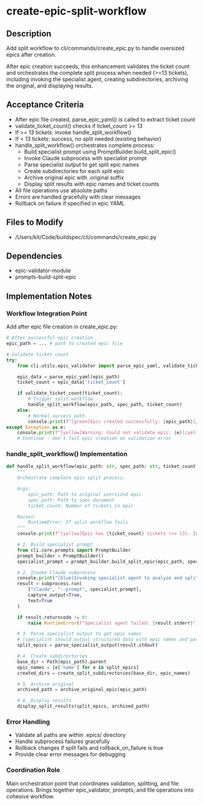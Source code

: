 # create-epic-split-workflow

## Description

Add split workflow to cli/commands/create_epic.py to handle oversized epics
after creation.

After epic creation succeeds, this enhancement validates the ticket count and
orchestrates the complete split process when needed (>=13 tickets), including
invoking the specialist agent, creating subdirectories, archiving the original,
and displaying results.

## Acceptance Criteria

- After epic file created, parse_epic_yaml() is called to extract ticket count
- validate_ticket_count() checks if ticket_count >= 13
- If >= 13 tickets: invoke handle_split_workflow()
- If < 13 tickets: success, no split needed (existing behavior)
- handle_split_workflow() orchestrates complete process:
  - Build specialist prompt using PromptBuilder.build_split_epic()
  - Invoke Claude subprocess with specialist prompt
  - Parse specialist output to get split epic names
  - Create subdirectories for each split epic
  - Archive original epic with .original suffix
  - Display split results with epic names and ticket counts
- All file operations use absolute paths
- Errors are handled gracefully with clear messages
- Rollback on failure if specified in epic YAML

## Files to Modify

- /Users/kit/Code/buildspec/cli/commands/create_epic.py

## Dependencies

- epic-validator-module
- prompts-build-split-epic

## Implementation Notes

### Workflow Integration Point

Add after epic file creation in create_epic.py:

```python
# After successful epic creation
epic_path = ... # path to created epic file

# Validate ticket count
try:
    from cli.utils.epic_validator import parse_epic_yaml, validate_ticket_count

    epic_data = parse_epic_yaml(epic_path)
    ticket_count = epic_data['ticket_count']

    if validate_ticket_count(ticket_count):
        # Trigger split workflow
        handle_split_workflow(epic_path, spec_path, ticket_count)
    else:
        # Normal success path
        console.print(f"[green]Epic created successfully: {epic_path}[/green]")
except Exception as e:
    console.print(f"[yellow]Warning: Could not validate epic: {e}[/yellow]")
    # Continue - don't fail epic creation on validation error
```

### handle_split_workflow() Implementation

```python
def handle_split_workflow(epic_path: str, spec_path: str, ticket_count: int) -> None:
    """
    Orchestrate complete epic split process.

    Args:
        epic_path: Path to original oversized epic
        spec_path: Path to spec document
        ticket_count: Number of tickets in epic

    Raises:
        RuntimeError: If split workflow fails
    """
    console.print(f"[yellow]Epic has {ticket_count} tickets (>= 13). Initiating split workflow...[/yellow]")

    # 1. Build specialist prompt
    from cli.core.prompts import PromptBuilder
    prompt_builder = PromptBuilder()
    specialist_prompt = prompt_builder.build_split_epic(epic_path, spec_path, ticket_count)

    # 2. Invoke Claude subprocess
    console.print("[blue]Invoking specialist agent to analyze and split epic...[/blue]")
    result = subprocess.run(
        ["claude", "--prompt", specialist_prompt],
        capture_output=True,
        text=True
    )

    if result.returncode != 0:
        raise RuntimeError(f"Specialist agent failed: {result.stderr}")

    # 3. Parse specialist output to get epic names
    # (specialist should output structured data with epic names and paths)
    split_epics = parse_specialist_output(result.stdout)

    # 4. Create subdirectories
    base_dir = Path(epic_path).parent
    epic_names = [e['name'] for e in split_epics]
    created_dirs = create_split_subdirectories(base_dir, epic_names)

    # 5. Archive original
    archived_path = archive_original_epic(epic_path)

    # 6. Display results
    display_split_results(split_epics, archived_path)
```

### Error Handling

- Validate all paths are within .epics/ directory
- Handle subprocess failures gracefully
- Rollback changes if split fails and rollback_on_failure is true
- Provide clear error messages for debugging

### Coordination Role

Main orchestration point that coordinates validation, splitting, and file
operations. Brings together epic_validator, prompts, and file operations into
cohesive workflow.
